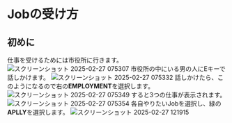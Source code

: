 # Jobの受け方
## 初めに
仕事を受けるためには市役所に行きます。
![スクリーンショット 2025-02-27 075307](https://github.com/user-attachments/assets/1500208b-e25c-4802-a88a-0dad4ec038ba)
市役所の中にいる男の人にEキーで話しかけます。
![スクリーンショット 2025-02-27 075332](https://github.com/user-attachments/assets/b9850803-6770-484a-9ff5-b3120dd593c1)
話しかけたら、このようになるので右の**EMPLOYMENT**を選択します。
![スクリーンショット 2025-02-27 075349](https://github.com/user-attachments/assets/e0e420b0-bbf1-45bd-b8e7-90f9b88b9e63)
すると3つの仕事が表示されます。
![スクリーンショット 2025-02-27 075354](https://github.com/user-attachments/assets/bf0642bf-b93a-4cbb-9e41-1b5f4a10bcda)
各自やりたいJobを選択し、緑の**APLLY**を選択します。
![スクリーンショット 2025-02-27 121915](https://github.com/user-attachments/assets/7ef4381d-8476-4ae8-863e-ae922e3ae636)
